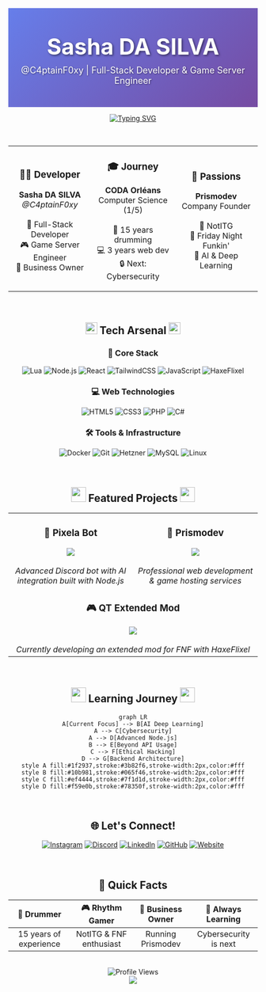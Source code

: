 <!-- Header with GIF Background -->
<div align="center">
  <div style="position: relative; width: 100%; height: 200px; overflow: hidden; background: linear-gradient(135deg, #667eea 0%, #764ba2 100%);">
    <div style="position: relative; z-index: 1; padding-top: 50px;">
      <h1 style="color: white; font-size: 45px; margin: 0; text-shadow: 2px 2px 4px rgba(0,0,0,0.5);">Sasha DA SILVA</h1>
      <p style="color: white; font-size: 18px; margin-top: 10px; text-shadow: 1px 1px 3px rgba(0,0,0,0.5);">@C4ptainF0xy | Full-Stack Developer & Game Server Engineer</p>
    </div>
  </div>
</div>

<!-- Typing Animation -->
<div align="center">
  
  [![Typing SVG](https://readme-typing-svg.demolab.com?font=JetBrains+Mono&weight=600&size=22&pause=1000&color=58A6FF&center=true&vCenter=true&random=false&width=600&lines=%22Nothing+personal+kid%22;Business+Owner+%26+Student;Drummer+%26+Rhythm+Gamer;Building+the+digital+future+%F0%9F%9A%80)](https://git.io/typing-svg)
  
</div>

<!-- About Me Section -->
<div align="center">
  <br>
  
  <table>
    <tr>
      <td align="center" width="33%">
        <h3>👨‍💻 Developer</h3>
        <p><strong>Sasha DA SILVA</strong><br>
        <i>@C4ptainF0xy</i><br><br>
        🚀 Full-Stack Developer<br>
        🎮 Game Server Engineer<br>
        💼 Business Owner</p>
      </td>
      <td align="center" width="33%">
        <h3>🎓 Journey</h3>
        <p><strong>CODA Orléans</strong><br>
        Computer Science (1/5)<br><br>
        🥁 15 years drumming<br>
        💻 3 years web dev<br>
        🔒 Next: Cybersecurity</p>
      </td>
      <td align="center" width="33%">
        <h3>💖 Passions</h3>
        <p><strong>Prismodev</strong><br>
        Company Founder<br><br>
        🎵 NotITG<br>
        🎤 Friday Night Funkin'<br>
        🤖 AI & Deep Learning</p>
      </td>
    </tr>
  </table>
  
</div>

<br>

<!-- Tech Stack Section with Animated Icons -->
<h2 align="center">
<img src="https://media2.giphy.com/media/QssGEmpkyEOhBCb7e1/giphy.gif?cid=ecf05e47a0n3gi1bfqntqmob8g9aid1oyj2wr3ds3mg700bl&rid=giphy.gif" width="24px" height="24px">
Tech Arsenal
<img src="https://media2.giphy.com/media/QssGEmpkyEOhBCb7e1/giphy.gif?cid=ecf05e47a0n3gi1bfqntqmob8g9aid1oyj2wr3ds3mg700bl&rid=giphy.gif" width="24px" height="24px">
</h2>

<div align="center">

### 🎯 Core Stack
![Lua](https://img.shields.io/badge/Lua-2C2D72?style=for-the-badge&logo=lua&logoColor=white)
![Node.js](https://img.shields.io/badge/Node.js-339933?style=for-the-badge&logo=nodedotjs&logoColor=white)
![React](https://img.shields.io/badge/React-20232A?style=for-the-badge&logo=react&logoColor=61DAFB)
![TailwindCSS](https://img.shields.io/badge/Tailwind_CSS-38B2AC?style=for-the-badge&logo=tailwind-css&logoColor=white)
![JavaScript](https://img.shields.io/badge/JavaScript-F7DF1E?style=for-the-badge&logo=javascript&logoColor=black)
![HaxeFlixel](https://img.shields.io/badge/Haxe-EA8220?style=for-the-badge&logo=haxe&logoColor=white)

### 💻 Web Technologies
![HTML5](https://img.shields.io/badge/HTML5-E34F26?style=for-the-badge&logo=html5&logoColor=white)
![CSS3](https://img.shields.io/badge/CSS3-1572B6?style=for-the-badge&logo=css3&logoColor=white)
![PHP](https://img.shields.io/badge/PHP-777BB4?style=for-the-badge&logo=php&logoColor=white)
![C#](https://img.shields.io/badge/C%23-239120?style=for-the-badge&logo=csharp&logoColor=white)

### 🛠️ Tools & Infrastructure
![Docker](https://img.shields.io/badge/Docker-2496ED?style=for-the-badge&logo=docker&logoColor=white)
![Git](https://img.shields.io/badge/Git-F05032?style=for-the-badge&logo=git&logoColor=white)
![Hetzner](https://img.shields.io/badge/Hetzner-D50C2D?style=for-the-badge&logo=hetzner&logoColor=white)
![MySQL](https://img.shields.io/badge/MySQL-4479A1?style=for-the-badge&logo=mysql&logoColor=white)
![Linux](https://img.shields.io/badge/Linux-FCC624?style=for-the-badge&logo=linux&logoColor=black)

</div>

<br>

<!-- Projects Section -->
<h2 align="center">
<img src="https://media.giphy.com/media/iY8CRBdQXODJSCERIr/giphy.gif" width="30px" height="30px">
Featured Projects
<img src="https://media.giphy.com/media/iY8CRBdQXODJSCERIr/giphy.gif" width="30px" height="30px">
</h2>

<div align="center">
<table>
  <tr>
    <td align="center" width="50%">
      <h3>🤖 Pixela Bot</h3>
      <a href="https://pixela.prismodev.fr">
        <img src="https://img.shields.io/badge/Visit-Pixela-4285F4?style=for-the-badge&logo=node.js&logoColor=white" />
      </a>
      <br><br>
      <i>Advanced Discord bot with AI integration built with Node.js</i>
    </td>
    <td align="center" width="50%">
      <h3>🏢 Prismodev</h3>
      <a href="https://prismodev.fr">
        <img src="https://img.shields.io/badge/Visit-Prismodev-000000?style=for-the-badge&logo=react&logoColor=white" />
      </a>
      <br><br>
      <i>Professional web development & game hosting services</i>
    </td>
  </tr>
  <tr>
    <td align="center" colspan="2">
      <h3>🎮 QT Extended Mod</h3>
      <a href="https://qtextended.prismodev.com">
        <img src="https://img.shields.io/badge/Friday_Night_Funkin'-FF6B6B?style=for-the-badge&logo=apple%20music&logoColor=white" />
      </a>
      <br><br>
      <i>Currently developing an extended mod for FNF with HaxeFlixel</i>
    </td>
  </tr>
</table>
</div>

<br>

<!-- Currently Learning Section -->
<h2 align="center">
<img src="https://media.giphy.com/media/WUlplcMpOCEmTGBtBW/giphy.gif" width="30">
Learning Journey
<img src="https://media.giphy.com/media/WUlplcMpOCEmTGBtBW/giphy.gif" width="30">
</h2>

<div align="center">

```mermaid
graph LR
A[Current Focus] --> B[AI Deep Learning]
A --> C[Cybersecurity]
A --> D[Advanced Node.js]
B --> E[Beyond API Usage]
C --> F[Ethical Hacking]
D --> G[Backend Architecture]
style A fill:#1f2937,stroke:#3b82f6,stroke-width:2px,color:#fff
style B fill:#10b981,stroke:#065f46,stroke-width:2px,color:#fff
style C fill:#ef4444,stroke:#7f1d1d,stroke-width:2px,color:#fff
style D fill:#f59e0b,stroke:#78350f,stroke-width:2px,color:#fff
```

</div>

<br>

<!-- Connect Section -->
<h2 align="center">
🌐 Let's Connect!
</h2>

<div align="center">

[![Instagram](https://img.shields.io/badge/Instagram-E4405F?style=for-the-badge&logo=instagram&logoColor=white)](https://www.instagram.com/c4ptainfoxy/)
[![Discord](https://img.shields.io/badge/Discord-7289DA?style=for-the-badge&logo=discord&logoColor=white)](https://discordapp.com/users/1195101621143740509)
[![LinkedIn](https://img.shields.io/badge/LinkedIn-0077B5?style=for-the-badge&logo=linkedin&logoColor=white)](https://www.linkedin.com/in/sasha-dasilva)
[![GitHub](https://img.shields.io/badge/GitHub-100000?style=for-the-badge&logo=github&logoColor=white)](https://github.com/C4ptainF0xy)
[![Website](https://img.shields.io/badge/Website-000000?style=for-the-badge&logo=About.me&logoColor=white)](https://prismodev.fr)

</div>

<br>

<!-- Fun Facts Section -->
<h2 align="center">
🎯 Quick Facts
</h2>

<div align="center">

| 🥁 Drummer | 🎮 Rhythm Gamer | 💼 Business Owner | 🌱 Always Learning |
|:---:|:---:|:---:|:---:|
| 15 years of experience | NotITG & FNF enthusiast | Running Prismodev | Cybersecurity is next |

</div>

<br>

<!-- Profile Views Counter -->
<div align="center">
<img src="https://komarev.com/ghpvc/?username=C4ptainF0xy&style=for-the-badge&color=58A6FF" alt="Profile Views" />
</div>

<!-- Footer Wave -->
<div align="center">
<img src="https://capsule-render.vercel.app/api?type=waving&color=gradient&customColorList=12,14,16,17,11&height=100&section=footer&animation=twinkling" />
</div>

<!-- Hidden Signature -->
<!-- Made with 💙 by C4ptainF0xy | "Nothing personal kid" -->
